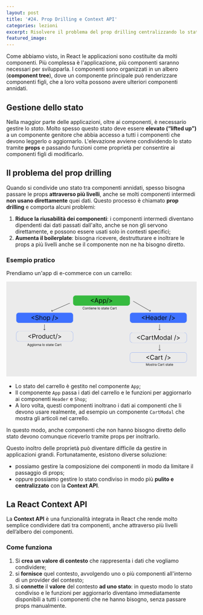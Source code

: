 ```yaml
---
layout: post
title: '#24. Prop Drilling e Context API'
categories: lezioni
excerpt: Risolvere il problema del prop drilling centralizzando lo stato con la Context API
featured_image:
---
```


Come abbiamo visto, in React le applicazioni sono costituite da molti componenti.
Più complessa è l'applicazione, più componenti saranno necessari per svilupparla.
I componenti sono organizzati in un albero (**component tree**), dove un componente principale può renderizzare componenti figli, che a loro volta possono avere ulteriori componenti annidati.

## Gestione dello stato

Nella maggior parte delle applicazioni, oltre ai componenti, è necessario gestire lo _stato_.
Molto spesso questo stato deve essere **elevato (“lifted up”)** a un componente genitore che abbia accesso a tutti i componenti che devono leggerlo o aggiornarlo.
L'elevazione avviene condividendo lo stato tramite **props** e passando funzioni come proprietà per consentire ai componenti figli di modificarlo.

## Il problema del prop drilling

Quando si condivide uno stato tra componenti annidati, spesso bisogna passare le props **attraverso più livelli**, anche se molti componenti intermedi **non usano direttamente** quei dati. Questo processo è chiamato **prop drilling** e comporta alcuni problemi:

1. **Riduce la riusabilità dei componenti**: i componenti intermedi diventano dipendenti dai dati passati dall'alto, anche se non gli servono direttamente, e possono essere usati solo in contesti specifici;
2. **Aumenta il boilerplate**: bisogna ricevere, destrutturare e inoltrare le props a più livelli anche se il componente non ne ha bisogno diretto.

### Esempio pratico

Prendiamo un'app di e-commerce con un carrello:

<img class="img-full-width" src="/assets/images/drilling.png" alt="React Logo" />

- Lo stato del carrello è gestito nel componente `App`;
- Il componente `App` passa i dati del carrello e le funzioni per aggiornarlo ai componenti `Header` e `Shop`;
- A loro volta, questi componenti inoltrano i dati ai componenti che li devono usare realmente, ad esempio un componente `CartModal` che mostra gli articoli nel carrello.

In questo modo, anche componenti che non hanno bisogno diretto dello stato devono comunque riceverlo tramite props per inoltrarlo.

Questo inoltro delle proprietà può diventare difficile da gestire in applicazioni grandi. Fortunatamente, esistono diverse soluzione:

- possiamo gestire la composizione dei componenti in modo da limitare il passaggio di props;
- oppure possiamo gestire lo stato condiviso in modo più **pulito e centralizzato** con la **Context API**.

## La React Context API

La **Context API** è una funzionalità integrata in React che rende molto semplice condividere dati tra componenti, anche attraverso più livelli dell’albero dei componenti.

### Come funziona

1. Si **crea un valore di contesto** che rappresenta i dati che vogliamo condividere;
2. si **fornisce** quel contesto, avvolgendo uno o più componenti all'interno di un provider del contesto;
3. si **connette** il **valore** del contesto **ad uno stato**: in questo modo lo stato condiviso e le funzioni per aggiornarlo diventano immediatamente disponibili a tutti i componenti che ne hanno bisogno, senza passare props manualmente.

